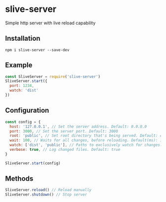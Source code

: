 # slive-server
Simple http server with live reload capability

## Installation
`npm i slive-server --save-dev`

## Example
```javascript
const SliveServer = require('slive-server')
SliveServer.start({
  port: 1234,
  watch: 'dist'
})
```

## Configuration
```javascript
const config = {
  host: '127.0.0.1', // Set the server address. Default: 0.0.0.0
  port: 3000, // Set the server port. Default: 3000
  root: 'public', // Set root directory that's being served. Default: current directory
  wait: 100, // Waits for all changes, before reloading. Default(ms): 100
  watch: ['dist', 'public'], // Paths to exclusively watch for changes. Default: watch everything
  verbose: true, // Log changed files. Default: true
}

SliveServer.start(config)
```

## Methods
```javascript
SliveServer.reload() // Reload manually
SliveServer.shutdown() // Stop server
```
